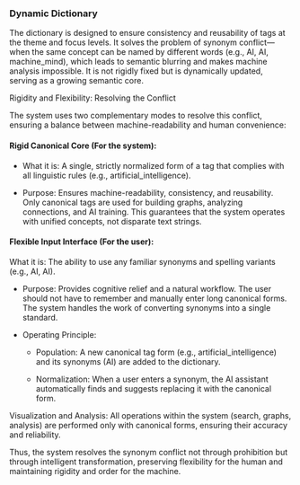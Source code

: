 ### Dynamic Dictionary

The dictionary is designed to ensure consistency and reusability of tags at the theme and focus levels. It solves the problem of synonym conflict—when the same concept can be named by different words (e.g., AI, AI, machine_mind), which leads to semantic blurring and makes machine analysis impossible. It is not rigidly fixed but is dynamically updated, serving as a growing semantic core.

Rigidity and Flexibility: Resolving the Conflict

The system uses two complementary modes to resolve this conflict, ensuring a balance between machine-readability and human convenience:

#### Rigid Canonical Core (For the system):

- What it is: A single, strictly normalized form of a tag that complies with all linguistic rules (e.g., artificial_intelligence).

- Purpose: Ensures machine-readability, consistency, and reusability. Only canonical tags are used for building graphs, analyzing connections, and AI training. This guarantees that the system operates with unified concepts, not disparate text strings.

#### Flexible Input Interface (For the user):

What it is: The ability to use any familiar synonyms and spelling variants (e.g., AI, AI).

- Purpose: Provides cognitive relief and a natural workflow. The user should not have to remember and manually enter long canonical forms. The system handles the work of converting synonyms into a single standard.

- Operating Principle:

  - Population: A new canonical tag form (e.g., artificial_intelligence) and its synonyms (AI) are added to the dictionary.

  - Normalization: When a user enters a synonym, the AI assistant automatically finds and suggests replacing it with the canonical form.

Visualization and Analysis: All operations within the system (search, graphs, analysis) are performed only with canonical forms, ensuring their accuracy and reliability.

Thus, the system resolves the synonym conflict not through prohibition but through intelligent transformation, preserving flexibility for the human and maintaining rigidity and order for the machine.
